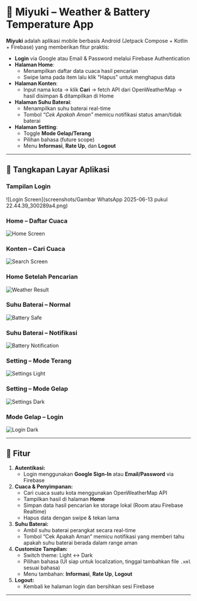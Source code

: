 # 📱 Miyuki – Weather & Battery Temperature App

**Miyuki** adalah aplikasi mobile berbasis Android (Jetpack Compose + Kotlin + Firebase) yang memberikan fitur praktis:

- **Login** via Google atau Email & Password melalui Firebase Authentication  
- **Halaman Home**:
  - Menampilkan daftar data cuaca hasil pencarian
  - Swipe lama pada item lalu klik "Hapus" untuk menghapus data
- **Halaman Konten**:
  - Input nama kota → klik **Cari** → fetch API dari OpenWeatherMap → hasil disimpan & ditampilkan di Home
- **Halaman Suhu Baterai**:
  - Menampilkan suhu baterai real-time
  - Tombol _“Cek Apakah Aman”_ memicu notifikasi status aman/tidak baterai
- **Halaman Setting**:
  - Toggle **Mode Gelap/Terang**
  - Pilihan bahasa (future scope)
  - Menu **Informasi**, **Rate Up**, dan **Logout**

---

## 📸 Tangkapan Layar Aplikasi

### Tampilan Login
![Login Screen](screenshots/Gambar WhatsApp 2025-06-13 pukul 22.44.39_300289a4.png)

### Home – Daftar Cuaca
![Home Screen](screenshots/home.png)

### Konten – Cari Cuaca
![Search Screen](screenshots/search.png)

### Home Setelah Pencarian
![Weather Result](screenshots/weather_saved.png)

### Suhu Baterai – Normal
![Battery Safe](screenshots/battery_safe.png)

### Suhu Baterai – Notifikasi
![Battery Notification](screenshots/battery_notif.png)

### Setting – Mode Terang
![Settings Light](screenshots/setting_light.png)

### Setting – Mode Gelap
![Settings Dark](screenshots/setting_dark.png)

### Mode Gelap – Login
![Login Dark](screenshots/login_dark.png)

---

## 🚀 Fitur

1. **Autentikasi:**
   - Login menggunakan **Google Sign‑In** atau **Email/Password** via Firebase  
2. **Cuaca & Penyimpanan:**
   - Cari cuaca suatu kota menggunakan OpenWeatherMap API
   - Tampilkan hasil di halaman **Home**
   - Simpan data hasil pencarian ke storage lokal (Room atau Firebase Realtime)
   - Hapus data dengan swipe & tekan lama  
3. **Suhu Baterai:**
   - Ambil suhu baterai perangkat secara real-time
   - Tombol “Cek Apakah Aman” memicu notifikasi yang memberi tahu apakah suhu baterai berada dalam range aman  
4. **Customize Tampilan:**
   - Switch theme: Light ↔ Dark
   - Pilihan bahasa (UI siap untuk localization, tinggal tambahkan file `.xml` sesuai bahasa)
   - Menu tambahan: **Informasi**, **Rate Up**, **Logout**  
5. **Logout:**
   - Kembali ke halaman login dan bersihkan sesi Firebase

---


